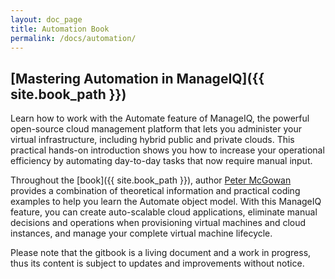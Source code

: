 ```yaml
---
layout: doc_page
title: Automation Book
permalink: /docs/automation/
---
```


## [Mastering Automation in ManageIQ]({{ site.book_path }})

Learn how to work with the Automate feature of ManageIQ, the powerful open-source cloud management platform that lets you administer your virtual infrastructure, including hybrid public and private clouds. This practical hands-on introduction shows you how to increase your operational efficiency by automating day-to-day tasks that now require manual input.

Throughout the [book]({{ site.book_path }}), author [Peter McGowan](https://github.com/pemcg/) provides a combination of theoretical information and practical coding examples to help you learn the Automate object model. With this ManageIQ feature, you can create auto-scalable cloud applications, eliminate manual decisions and operations when provisioning virtual machines and cloud instances, and manage your complete virtual machine lifecycle.

Please note that the gitbook is a living document and a work in progress, thus its content is subject to updates and improvements without notice.
